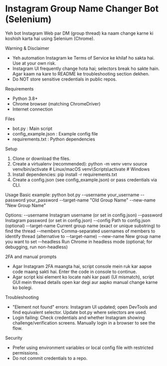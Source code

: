 # Instagram Group Name Changer Bot (Selenium)

Yeh bot Instagram Web par DM (group thread) ka naam change karne ki koshish karta hai using Selenium (Chrome).

Warning & Disclaimer
- Yeh automation Instagram ke Terms of Service ke khilaf ho sakta hai. Use at your own risk.
- Instagram UI frequently change hota hai; selectors break ho sakte hain. Agar kaam na kare to README ke troubleshooting section dekhen.
- Do NOT store sensitive credentials in public repos.

Requirements
- Python 3.8+
- Chrome browser (matching ChromeDriver)
- Internet connection

Files
- bot.py              : Main script
- config_example.json : Example config file
- requirements.txt    : Python dependencies

Setup
1. Clone or download the files.
2. Create a virtualenv (recommended):
   python -m venv venv
   source venv/bin/activate   # Linux/macOS
   venv\Scripts\activate      # Windows
3. Install dependencies:
   pip install -r requirements.txt
4. Create a config.json (see config_example.json) or pass credentials via CLI.

Usage
Basic example:
python bot.py --username your_username --password your_password --target-name "Old Group Name" --new-name "New Group Name"

Options:
--username        Instagram username (or set in config.json)
--password        Instagram password (or set in config.json)
--config          Path to config.json (optional)
--target-name     Current group name (exact or unique substring) to find the thread
--members         Comma-separated usernames of members to identify thread (alternative to --target-name)
--new-name        New group name you want to set
--headless        Run Chrome in headless mode (optional; for debugging, run non-headless)

2FA and manual prompts
- Agar Instagram 2FA maangta hai, script console mein ruk kar aapse code maang sakti hai. Enter the code in console to continue.
- Agar script kisi element ko locate nahi kar paati (UI mismatch), script GUI mein thread details open kar degi aur aapko manual change karne ko bolegi.

Troubleshooting
- "Element not found" errors: Instagram UI updated; open DevTools and find equivalent selector. Update bot.py where selectors are used.
- Login failing: Check credentials and whether Instagram showing challenge/verification screens. Manually login in a browser to see the flow.

Security
- Prefer using environment variables or local config file with restricted permissions.
- Do not commit credentials to a repo.
